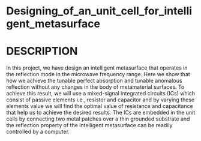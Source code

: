 # Designing_of_an_unit_cell_for_intelligent_metasurface
# DESCRIPTION

In this project, we have design an intelligent metasurface that operates in the reflection mode in the microwave frequency range. Here we show that how we achieve the tunable perfect absorption and tunable anomalous reflection without any changes in the body of metamaterial surfaces. To achieve this result, we will use a mixed-signal integrated circuits (ICs) which consist of passive elements i.e., resistor and capacitor and by varying these elements value we will find the optimal value of resistance and capacitance that help us to achieve the desired results. The ICs are embedded in the unit cells by connecting two metal patches over a thin grounded substrate and the reflection property of the intelligent metasurface can be readily controlled by a computer.
